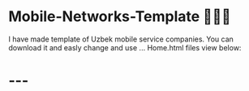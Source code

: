 # Mobile-Networks-Template 📱🔌🏢

 I have made template of Uzbek mobile service companies. You can download it and easly change and use ... 
 Home.html files view below: 
 
 # --- #
